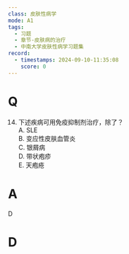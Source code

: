 ```yaml
---
class: 皮肤性病学
mode: A1
tags:
  - 习题
  - 章节-皮肤病的治疗
  - 中南大学皮肤性病学习题集
record:
  - timestamps: 2024-09-10-11:35:08
    score: 0
---
```


# Q
14. 下述疾病可用免疫抑制剂治疗，除了？  
A. SLE  
B. 变应性皮肤血管炎  
C. 银屑病  
D. 带状疱疹  
E. 天疱疮  
# A
D
# D
